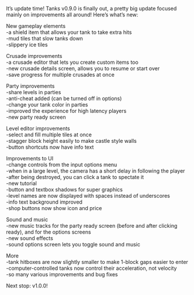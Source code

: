It’s update time! Tanks v0.9.0 is finally out, a pretty big update focused mainly on improvements all around! Here’s what’s new:<br>

New gameplay elements<br>
-a shield item that allows your tank to take extra hits<br>
-mud tiles that slow tanks down<br>
-slippery ice tiles

Crusade improvements<br>
-a crusade editor that lets you create custom items too<br>
-new crusade details screen, allows you to resume or start over<br>
-save progress for multiple crusades at once

Party improvements<br>
-share levels in parties<br>
-anti-cheat added (can be turned off in options)<br>
-change your tank color in parties<br>
-improved the experience for high latency players<br>
-new party ready screen

Level editor improvements<br>
-select and fill multiple tiles at once<br>
-stagger block height easily to make castle style walls<br>
-button shortcuts now have info text

Improvements to UI<br>
-change controls from the input options menu<br>
-when in a large level, the camera has a short delay in following the player<br>
-after being destroyed, you can click a tank to spectate it<br>
-new tutorial<br>
-button and textbox shadows for super graphics<br>
-level names are now displayed with spaces instead of underscores<br>
-info text background improved<br>
-shop buttons now show icon and price

Sound and music<br>
-new music tracks for the party ready screen (before and after clicking ready), and for the options screens<br>
-new sound effects<br>
-sound options screen lets you toggle sound and music

More<br>
-tank hitboxes are now slightly smaller to make 1-block gaps easier to enter<br>
-computer-controlled tanks now control their acceleration, not velocity<br>
-so many various improvements and bug fixes

Next stop: v1.0.0!
	
